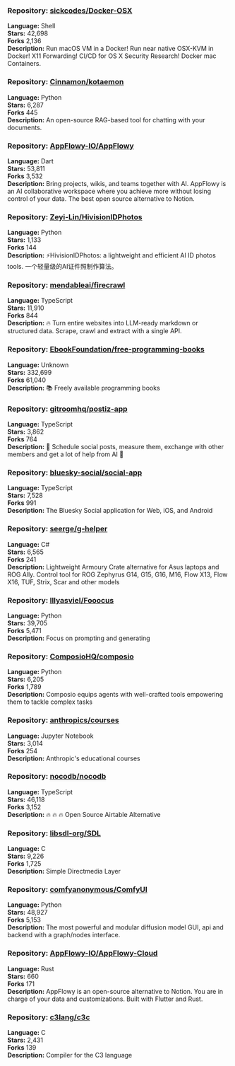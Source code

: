 ### **Repository:** [sickcodes/Docker-OSX](https://github.com/sickcodes/Docker-OSX)  

**Language:** Shell  
**Stars:** 42,698  
**Forks** 2,136  
**Description:** Run macOS VM in a Docker! Run near native OSX-KVM in Docker! X11 Forwarding! CI/CD for OS X Security Research! Docker mac Containers.  

### **Repository:** [Cinnamon/kotaemon](https://github.com/Cinnamon/kotaemon)  

**Language:** Python  
**Stars:** 6,287  
**Forks** 445  
**Description:** An open-source RAG-based tool for chatting with your documents.  

### **Repository:** [AppFlowy-IO/AppFlowy](https://github.com/AppFlowy-IO/AppFlowy)  

**Language:** Dart  
**Stars:** 53,811  
**Forks** 3,532  
**Description:** Bring projects, wikis, and teams together with AI. AppFlowy is an AI collaborative workspace where you achieve more without losing control of your data. The best open source alternative to Notion.  

### **Repository:** [Zeyi-Lin/HivisionIDPhotos](https://github.com/Zeyi-Lin/HivisionIDPhotos)  

**Language:** Python  
**Stars:** 1,133  
**Forks** 144  
**Description:** ⚡️HivisionIDPhotos: a lightweight and efficient AI ID photos tools. 一个轻量级的AI证件照制作算法。  

### **Repository:** [mendableai/firecrawl](https://github.com/mendableai/firecrawl)  

**Language:** TypeScript  
**Stars:** 11,910  
**Forks** 844  
**Description:** 🔥 Turn entire websites into LLM-ready markdown or structured data. Scrape, crawl and extract with a single API.  

### **Repository:** [EbookFoundation/free-programming-books](https://github.com/EbookFoundation/free-programming-books)  

**Language:** Unknown  
**Stars:** 332,699  
**Forks** 61,040  
**Description:** 📚 Freely available programming books  

### **Repository:** [gitroomhq/postiz-app](https://github.com/gitroomhq/postiz-app)  

**Language:** TypeScript  
**Stars:** 3,862  
**Forks** 764  
**Description:** 📨 Schedule social posts, measure them, exchange with other members and get a lot of help from AI 🚀  

### **Repository:** [bluesky-social/social-app](https://github.com/bluesky-social/social-app)  

**Language:** TypeScript  
**Stars:** 7,528  
**Forks** 991  
**Description:** The Bluesky Social application for Web, iOS, and Android  

### **Repository:** [seerge/g-helper](https://github.com/seerge/g-helper)  

**Language:** C#  
**Stars:** 6,565  
**Forks** 241  
**Description:** Lightweight Armoury Crate alternative for Asus laptops and ROG Ally. Control tool for ROG Zephyrus G14, G15, G16, M16, Flow X13, Flow X16, TUF, Strix, Scar and other models  

### **Repository:** [lllyasviel/Fooocus](https://github.com/lllyasviel/Fooocus)  

**Language:** Python  
**Stars:** 39,705  
**Forks** 5,471  
**Description:** Focus on prompting and generating  

### **Repository:** [ComposioHQ/composio](https://github.com/ComposioHQ/composio)  

**Language:** Python  
**Stars:** 6,205  
**Forks** 1,789  
**Description:** Composio equips agents with well-crafted tools empowering them to tackle complex tasks  

### **Repository:** [anthropics/courses](https://github.com/anthropics/courses)  

**Language:** Jupyter Notebook  
**Stars:** 3,014  
**Forks** 254  
**Description:** Anthropic's educational courses  

### **Repository:** [nocodb/nocodb](https://github.com/nocodb/nocodb)  

**Language:** TypeScript  
**Stars:** 46,118  
**Forks** 3,152  
**Description:** 🔥 🔥 🔥 Open Source Airtable Alternative  

### **Repository:** [libsdl-org/SDL](https://github.com/libsdl-org/SDL)  

**Language:** C  
**Stars:** 9,226  
**Forks** 1,725  
**Description:** Simple Directmedia Layer  

### **Repository:** [comfyanonymous/ComfyUI](https://github.com/comfyanonymous/ComfyUI)  

**Language:** Python  
**Stars:** 48,927  
**Forks** 5,153  
**Description:** The most powerful and modular diffusion model GUI, api and backend with a graph/nodes interface.  

### **Repository:** [AppFlowy-IO/AppFlowy-Cloud](https://github.com/AppFlowy-IO/AppFlowy-Cloud)  

**Language:** Rust  
**Stars:** 660  
**Forks** 171  
**Description:** AppFlowy is an open-source alternative to Notion. You are in charge of your data and customizations. Built with Flutter and Rust.  

### **Repository:** [c3lang/c3c](https://github.com/c3lang/c3c)  

**Language:** C  
**Stars:** 2,431  
**Forks** 139  
**Description:** Compiler for the C3 language  

